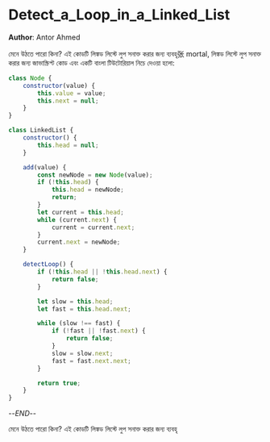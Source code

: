 # Detect_a_Loop_in_a_Linked_List

**Author**: Antor Ahmed



মেনে উঠতে পারো কিনা? এই কোডটি লিঙ্কড লিস্টে লুপ সনাক্ত করার জন্য ব্যবহৃ张 mortal, লিঙ্কড লিস্টে লুপ সনাক্ত করার জন্য জাভাস্ক্রিপ্ট কোড এবং একটি বাংলা টিউটোরিয়াল নিচে দেওয়া হলো:

```javascript
class Node {
    constructor(value) {
        this.value = value;
        this.next = null;
    }
}

class LinkedList {
    constructor() {
        this.head = null;
    }

    add(value) {
        const newNode = new Node(value);
        if (!this.head) {
            this.head = newNode;
            return;
        }
        let current = this.head;
        while (current.next) {
            current = current.next;
        }
        current.next = newNode;
    }

    detectLoop() {
        if (!this.head || !this.head.next) {
            return false;
        }

        let slow = this.head;
        let fast = this.head.next;

        while (slow !== fast) {
            if (!fast || !fast.next) {
                return false;
            }
            slow = slow.next;
            fast = fast.next.next;
        }

        return true;
    }
}
```

--$END$--

মেনে উঠতে পারো কিনা? এই কোডটি লিঙ্কড লিস্টে লুপ সনাক্ত করার জন্য ব্যবহৃ